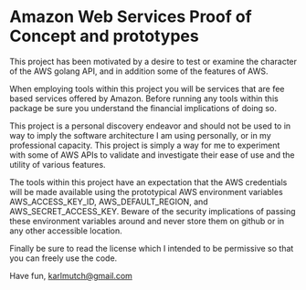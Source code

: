 Amazon Web Services Proof of Concept and prototypes
===================================================

This project has been motivated by a desire to test or examine the character of the AWS golang API, and in addition some of the features of AWS.

When employing tools within this project you will be services that are fee based services offered by Amazon.
Before running any tools within this package be sure you understand the financial implications of doing so.

This project is a personal discovery endeavor and should not be used to in way to imply the software architecture I am using personally, or in my professional capacity.  This project is simply a way for me to experiment with some of AWS APIs to validate and investigate their ease of use and the utility of various features.

The tools within this project have an expectation that the AWS credentials will be made available using the prototypical AWS environment variables AWS_ACCESS_KEY_ID, AWS_DEFAULT_REGION, and AWS_SECRET_ACCESS_KEY.  Beware of the security implications of passing these environment variables around and never store them on github or in any other accessible location.

Finally be sure to read the license which I intended to be permissive so that you can freely use the code.

Have fun,
karlmutch@gmail.com

